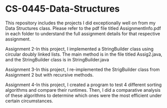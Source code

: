 # CS-0445-Data-Structures
This repository includes the projects I did exceptionally well on from my Data Structures class. Please refer to the pdf file titled AssignmentInfo.pdf in each folder to understand the full assignment details for that respective assignment. 

Assignment 2-In this project, I implemented a StringBuilder class using circular doubly linked lists. The main method is in the file titled Assig2.java, and the StringBuilder class is in StringBuilder.java

Assignment 3-In this project, I re-implemented the StrigBuilder class from Assignment 2 but with recursive methods.  

Assignment 4-In this project, I created a program to test 4 different sorting algorithms and compare their runtimes. Then, I did a comparative analysis of these algorithms to determine which ones were the most efficient under certain circumstances.  
